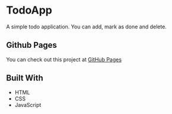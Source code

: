 # TodoApp

A simple todo application. You can add, mark as done and delete.

## Github Pages

You can check out this project at [GitHub Pages](https://sahinaykkt.github.io/MiniProjects/TodoApp/)

## Built With

* HTML
* CSS
* JavaScript

